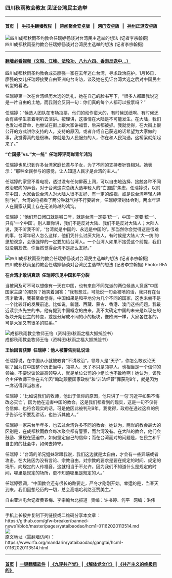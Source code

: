 ### 四川秋雨教会教友 见证台湾民主选举
------------------------

#### [首页](https://github.com/gfw-breaker/banned-news1/blob/master/README.md) &nbsp;&nbsp;|&nbsp;&nbsp; [手把手翻墙教程](https://github.com/gfw-breaker/guides/wiki) &nbsp;&nbsp;|&nbsp;&nbsp; [禁闻聚合安卓版](https://github.com/gfw-breaker/bn-android) &nbsp;&nbsp;|&nbsp;&nbsp; [网门安卓版](https://github.com/oGate2/oGate) &nbsp;&nbsp;|&nbsp;&nbsp; [神州正道安卓版](https://github.com/SzzdOgate/update) 



<div id="headerimg">
 <img alt="四川成都秋雨圣约教会任瑞婷畅谈对台湾民主选举的想法 (记者李宗翰摄)" src="https://www.rfa.org/mandarin/yataibaodao/gangtai/hcm1-01162020113514.html/Image1.jpg/@@images/0cfd36f5-3b88-485e-8044-7f36d6b3e870.jpeg" title="四川成都秋雨圣约教会任瑞婷畅谈对台湾民主选举的想法 (记者李宗翰摄)"/>
 <div id="headerimgcontents">
  <div id="headerimgcaption">
   <span>
    四川成都秋雨圣约教会任瑞婷畅谈对台湾民主选举的想法 (记者李宗翰摄)
   </span>
   <!-- zoomattribute -->
  </div>
  <!-- headerimgcaption -->
 </div>
 <!-- headerimagecontents -->
</div>

<hr/>


#### [翻墙必看视频（文昭、江峰、法轮功、八九六四、香港反送中...）](http://167.172.214.107/home.html)

<div id="storytext">
 <div>
  <div class="slot_header">
  </div>
 </div>
 <p>
  四川成都秋雨圣约教会成员廖强一家在去年逃亡台湾，寻求政治庇护。1月16日，廖强的女儿任瑞婷接受自由亚洲电台专访，谈及她在见证台湾大选之后对中国民主转型的看法。
 </p>
 <p>
  任瑞婷第一次在台湾经历大选的洗礼，她在自己的脸书写下，“很多人都跟我说这是一片自由的土地，而我则会反问一句：你们真的每个人都可以投票吗？”
 </p>
 <p>
  任瑞婷：“候选人团队在市场拉票，他们的动作蛮大的，有时候送纸啊、有时候还会有些学生拿着喇叭去演讲。按理讲，这事情在大陆是不可能发生。在大陆，我们也发过福音单，也尝试在街上跟大家讲福音，后来都被抓。我就觉得，在大街上很公开的方式讲你支持的人，支持的原因，或者介绍自己获选的话希望为大家做的事，我觉得真的是很棒。你就是为人民服务的人，你在和人民沟通，这桥梁就架起来了。”
 </p>
 <p>
 </p>
 <p>
 </p>
 <p>
  <b>
   “亡国感”vs.“大一统”  任瑞婷评两岸青年鸿沟
  </b>
 </p>
 <p>
  任瑞婷也见识到许多台湾家庭长辈与子女，为了不同的支持者针锋相对。她表示：“那种全民参与的感觉，让人知道人民才是台湾的主人。”
 </p>
 <p>
  任瑞婷的家里不看电视，透过没有任何屏蔽上网，可以自由地选择、接触各种不同政治取向的声音。对于台湾这次总统大选年轻人的“亡国感”焦虑，任瑞婷说，以前在中国，大家会说台湾人对大陆人很不友好、有一定的歧视，或是说台湾年轻人特别“独”，台湾的电视看了两分钟就气得不行要转台。任瑞婷深刻体会到，两岸年轻人在国家认同上存在无法跨越的鸿沟。
 </p>
 <p>
  任瑞婷：“他们开口闭口就是喊口号，就是台湾一定要‘统一’，中国一定要‘统一’、只有‘一个中国’。别人跟你讲，我们不是反对大陆、我们不是反对大陆人；大陆人说，我不听我不听，‘台湾就是中国的、永远是中国的’。那当然你会觉得这是很难的事，台湾年轻人怎么这样，他们凭什么讨厌大陆人，有时候是大陆人‘大一统’的思想观念，会很强悍的一定要加给台湾人。一个台湾人如果不接受这个前提，我们就没朋友做，你当然觉得台湾不是那么友好。”
 </p>
 <p>
  <div class="image-inline captioned" style="width:640px;">
   <div style="width:640px;">
    <img alt="四川成都秋雨圣约教会任瑞婷畅谈对台湾民主选举的想法 (记者李宗翰摄)" src="https://www.rfa.org/mandarin/yataibaodao/gangtai/hcm1-01162020113514.html/Image2.jpg" title="四川成都秋雨圣约教会任瑞婷畅谈对台湾民主选举的想法 (记者李宗翰摄)"/>
   </div>
   <div class="image-caption">
    <span style="width:640px;">
     四川成都秋雨圣约教会任瑞婷畅谈对台湾民主选举的想法 (记者李宗翰摄)
    </span>
    <span class="copyright">
     Photo: RFA
    </span>
   </div>
  </div>
 </p>
 <p>
  <b>
   在台湾才敢讲真话  任瑞婷乐见中国和平分裂
  </b>
 </p>
 <p>
  当被问及可不可以想像有一天在中国，也有来自不同党派的两位候选人竞逐“中国国家主席”的职务？她笑着回答：“我有想过，可能说一句会被喷的话，我只有在台湾才敢讲，我甚至会觉得，中国如果是和平地分为几个不同的国家，这也未尝不是一个比较好的发展前途。比如说，新疆、西藏、蒙古、香港、澳门这些问题。我最近读余杰先生的书，他有提到中国概念的由来。我不太确定中国的未来是以现在的板块开始民主的转变，或是分解成不同的小的板块，像欧洲一样，大家各住各的，可是大家又有很多的联系。”
 </p>
 <p>
  <div class="image-inline captioned" style="width:622px;">
   <div style="width:622px;">
    <img alt="成都秋雨教会牧师王怡（资料图/秋雨之福大抓捕脸书）" src="https://www.rfa.org/mandarin/yataibaodao/gangtai/hcm1-01162020113514.html/0116c.jpg" title="成都秋雨教会牧师王怡（资料图/秋雨之福大抓捕脸书）"/>
   </div>
   <div class="image-caption">
    <span style="width:622px;">
     成都秋雨教会牧师王怡（资料图/秋雨之福大抓捕脸书）
    </span>
    <span class="copyright">
    </span>
   </div>
  </div>
 </p>
 <p>
  <b>
   王怡因言获罪  任瑞婷：他人被警告别乱说话
  </b>
 </p>
 <p>
  任瑞婷说，在中国从小就被教育“不讲政治”，领导人是“天子”，你怎么敢议论天呢？因为在中国整个历史当中，领导人、天子不只是领导人，也相当是一个信仰的领袖。不要说议论最高领导人，就是单位公司的小组长也不敢呛啊！她认为，该教会主任牧师王怡在去年因“煽动颠覆国家政权”和“非法经营”罪获刑9年，就是因为一席话得罪当权者。
 </p>
 <p>
  任瑞婷：“比如说我们的牧师，他出于信仰的原因，他只讲了一句‘习近平如果不悔改必灭亡’，因为他在迫害中国的教会。这是我们都看到的现实，这是一句不仅符合信仰、也符合现实的话，可是他因此被判刑9年。我觉得，政府在通过这样的例子告诉他不要乱讲话，也告诉其他人。”
 </p>
 <p>
  任瑞婷一家来台半年多，也去过台湾许多不同的教会。她认为，两岸的教会最大的区别是，在成都秋雨教会每次聚会都有警察，而台湾没有。在大陆的教会，他们会鼓励、重视在逼迫中，如何坚定自己的信仰；而在台湾面对的问题是，在民主和平自由的的社会中，如何去持守。
 </p>
 <p>
  任瑞婷：“台湾的弟兄姐妹常跟我说，我们这边就是太自由，才会有一些异端或者攻击。在大陆因为没有言论、宗教自由，对宗教的要求是要在规定的时间、规定的场所，向规定的人传福音，这就相当于不允许。因为我们不知道什么是规定的时间，哪里是规定的场所，更不知道哪里是规定的人。”
 </p>
 <p>
  任瑞婷强调，“中国教会还有很长的路要走，严冬才刚刚开始。幸运的是，当春天到来，我们回想经历的一切，总会高唱哈利路亚赞美主。”
 </p>
 <p>
 </p>
 <p>
  自由亚洲电台记者黄春梅、李宗翰台北报道   责编：许书婷、何平   网编：洪伟
 </p>
</div>

<hr/>
手机上长按并复制下列链接或二维码分享本文章：<br/>
https://github.com/gfw-breaker/banned-news1/blob/master/pages/yataibaodao/hcm1-01162020113514.md <br/>
<a href='https://github.com/gfw-breaker/banned-news1/blob/master/pages/yataibaodao/hcm1-01162020113514.md'><img src='https://github.com/gfw-breaker/banned-news1/blob/master/pages/yataibaodao/hcm1-01162020113514.md.png'/></a> <br/>
原文地址（需翻墙访问）：https://www.rfa.org/mandarin/yataibaodao/gangtai/hcm1-01162020113514.html


------------------------
#### [首页](https://github.com/gfw-breaker/banned-news1/blob/master/README.md) &nbsp;|&nbsp; [一键翻墙软件](https://github.com/gfw-breaker/nogfw/blob/master/README.md) &nbsp;| [《九评共产党》](https://github.com/gfw-breaker/9ping.md/blob/master/README.md#九评之一评共产党是什么) | [《解体党文化》](https://github.com/gfw-breaker/jtdwh.md/blob/master/README.md) | [《共产主义的终极目的》](https://github.com/gfw-breaker/gczydzjmd.md/blob/master/README.md)


<img src='http://gfw-breaker.win/banned-news/pages/yataibaodao/hcm1-01162020113514.md' width='0px' height='0px'/>